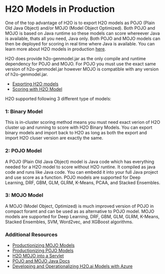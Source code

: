 # H2O Models in Production #

One of the top advantage of H2O is to export H2O models as POJO (Plain Old Java Object) and/or MOJO (Model Object Optimized). Both POJO and MOJO is based on Java runtime so these models can score whereever Java is available, thats all you need, Java only. Both POJO and MOJO models can then be deployed for scoring in real time where Java is available. You can learn more about H2O models in production [here](http://docs.h2o.ai/h2o/latest-stable/h2o-docs/productionizing.html). 

H2O does provide h2o-genmodel.jar as the only compile and runtime dependency for POJO and MOJO. For POJO you must use the exact same version of h2o-genmodel.jar however MOJO is compatible with any version of h2o-genmodel.jar. 

 - [Exporting H2O models](https://github.com/Avkash/mldl/blob/master/orgs/h2o/guide/scoring/h2o_model_export.md)
 - [Scoring with H2O Model](https://github.com/Avkash/mldl/blob/master/orgs/h2o/guide/scoring/h2o_model_score.md)

H2O supported following 3 different type of models: 

### 1: Binary Model ###
This is in-cluster scoring method means you must need exact verion of H2O cluster up and running to score with H2O Binary Models. You can export binary models and import back to H2O as long as both the export and import H2O cluser version are exactly the same. 

### 2: POJO Model ###
A POJO (Plain Old Java Object) model is Java code which has everything needed for a H2O model to score without H2O runtine. It compiled as java code and runs like Java code. You can embedd it into your full Java project and use score as a function.  POJO models are supported for Deep Learning, DRF, GBM, GLM, GLRM, K-Means, PCAA, and Stacked Ensembles.

### 3: MOJO Model ###
A MOJO (Model Object, Optimized) is much improved version of POJO in compact foramt and can be used as as alternative to POJO model. MOJO models are supported for Deep Learning, DRF, GBM, GLM, GLRM, K-Means, Stacked Ensembles, SVM, Word2vec, and XGBoost algorithms. 
      
### Additional Resources ###
 - [Productionizing MOJO Models](http://docs.h2o.ai/h2o/latest-stable/h2o-docs/productionizing.html#mojo-quick-start)
 - [Productionizing POJO Models](http://docs.h2o.ai/h2o/latest-stable/h2o-docs/productionizing.html#pojo-quick-start)
 - [H2O MOJO into a Servlet](https://github.com/h2oai/app-mojo-servlet)
 - [POJO and MOJO Java Docs](http://docs.h2o.ai/h2o/latest-stable/h2o-genmodel/javadoc/index.html)
 - [Developing and Operationalizing H2O.ai Models with Azure](https://blogs.technet.microsoft.com/machinelearning/2017/11/28/developing-and-operationalizing-h2o-ai-models-with-azure/)
